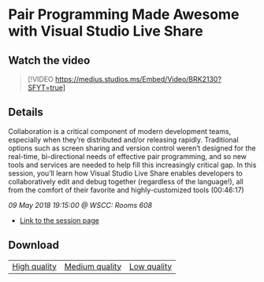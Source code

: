 # Pair Programming Made Awesome with Visual Studio Live Share

## Watch the video
> [!VIDEO https://medius.studios.ms/Embed/Video/BRK2130?SFYT=true]

## Details

Collaboration is a critical component of modern development teams, especially when they’re distributed and/or releasing rapidly. Traditional options such as screen sharing and version control weren’t designed for the real-time, bi-directional needs of effective pair programming, and so new tools and services are needed to help fill this increasingly critical gap. In this session, you’ll learn how Visual Studio Live Share enables developers to collaboratively edit and debug together (regardless of the language!), all from the comfort of their favorite and highly-customized tools (00:46:17)

*09 May 2018 19:15:00 @ WSCC: Rooms 608*

- [Link to the session page](https://channel9.msdn.com/Events/Build/2018/BRK2130)

## Download

||||
|:--:|:----:|:-:|
|[High quality](https://sec.ch9.ms/ch9/30cb/982c1268-d7e3-44e6-bb1e-e558ef8730cb/BRK2130_high.mp4)|[Medium quality](https://sec.ch9.ms/ch9/30cb/982c1268-d7e3-44e6-bb1e-e558ef8730cb/BRK2130_mid.mp4)|[Low quality](https://sec.ch9.ms/ch9/30cb/982c1268-d7e3-44e6-bb1e-e558ef8730cb/BRK2130.mp4)